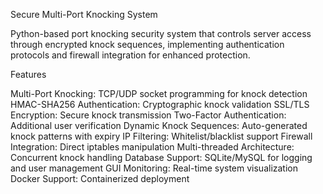 Secure Multi-Port Knocking System

Python-based port knocking security system that controls server access through encrypted knock sequences, implementing authentication protocols and firewall integration for enhanced protection.

Features

Multi-Port Knocking: TCP/UDP socket programming for knock detection
HMAC-SHA256 Authentication: Cryptographic knock validation
SSL/TLS Encryption: Secure knock transmission
Two-Factor Authentication: Additional user verification
Dynamic Knock Sequences: Auto-generated knock patterns with expiry
IP Filtering: Whitelist/blacklist support
Firewall Integration: Direct iptables manipulation
Multi-threaded Architecture: Concurrent knock handling
Database Support: SQLite/MySQL for logging and user management
GUI Monitoring: Real-time system visualization
Docker Support: Containerized deployment
